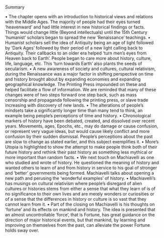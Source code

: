Summary

•	The chapter opens with an introduction to historical views and relations with the Middle Ages. The majority of people had their eyes turned ‘heavenward’ and had little interest in new historical findings or facts. Things would change little (Beyond intellectuals) until the 15th Century ‘humanist’ scholars began to spread the new ‘Renaissance’ teachings.
•	Humanist scholars sell the idea of Antiquity being an age of light followed by ‘Dark Ages’ followed by their period of a new light calling back to Antiquity. Their callbacks to an older era helped ‘turn men’s eyes from Heaven back to Earth’. People began to care more about history, culture, life, language, etc. This ‘turn towards Earth’ also plants the seeds of secularism.
•	A new awareness of society and cultures, cultural relativism, during the Renaissance was a major factor in shifting perspective on time and history brought about by expanding economies and expanding geographical knowledge. The Printing Press impounded on these and helped facilitate a flow of information. We are reminded that many of these changes were of two steps forward one step back, such as mass censorship and propaganda following the printing press, or slave trade increasing with discovery of new lands.
•	The alterations of people’s mindsets take a significantly longer time than many tend to think, an example being people’s perceptions of time and history. 
•	Chronological markers of history have been debated, created, and dissolved over recent years. Movements, ages, Epochs, etc., may do damage or cause confusion, or represent very vague ideas, but would cause likely conflict and more confusion by their sudden dismissal. People’s perceptions about the past are slow to change as stated earlier, and this subject exemplifies it.
•	More’s Utopia is highlighted to show the attempt to make people think both of their future history and rethink their past history as something less mythical or more important than random facts. 
•	We next touch on Machiavelli as one who studied and wrote of history. He questioned the meaning of history and wanted others to learn of and from history in service to his goal of stronger and ‘better’ governments being formed. Machiavelli talks about opening a new path and perusing the ‘wonderful examples’ of history. 
•	Machiavelli’s has musings on cultural relativism where people’s disregard of alien cultures or histories stems from either a sense that what they learn of is of no significance to their own lives and are merely wonders or curiosities or of a sense that the differences in history or culture is so vast that they cannot learn from it.
•	Part of the closing on Machiavelli is his thoughts on ‘fortune’ and its effects on mankind and history. The idea is presented that an almost uncontrollable ‘force’, that is Fortune, has great guidance on the direction of major historical events, but that mankind, by learning and improving on themselves from the past, can alleviate the power Fortune holds sway over.
